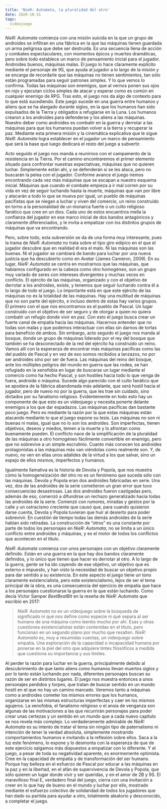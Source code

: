 ```yaml
---
title: 'NieR: Automata, la pluralidad del otro'
date: 2020-10-31
tags:
  videojuego
---
```

*NieR: Automata* comienza con una misión suicida en la que un grupo de androides se infiltran en una fábrica en la que las máquinas tienen guardada un arma peligrosa que debe ser destruida. Es una secuencia llena de acción y combates espectaculares, con momentos épicos y muertes dramáticas, pero sobre todo establece un marco de pensamiento inicial para el jugador. Androides buenos, máquinas malas. El juego lo hace claramente explícito mediante el personaje de 9S, que ayuda al jugador a lo largo de la misión y se encarga de recordarle que las máquinas no tienen sentimientos, tan sólo están programadas para seguir patrones simples. Y lo que vemos lo confirma. Todas las máquinas son enemigos, que al vernos ponen sus ojos en rojo y ejecutan ciclos simples de atacar y esperar como es común en cualquier enemigo de RPG. Tras esto, el juego nos da algo de contexto para lo que está sucediendo. Este juego sucede en una guerra entre humanos y aliens que se ha alargado durante siglos, en la que los humanos han sido expulsados de la Tierra y obligados a refugiarse en la Luna. Los humanos crearon a los androides para defenderse y los aliens a las máquinas. Nuestro deber como androides es combatir en la guerra y derrotar a las máquinas para que los humanos puedan volver a la tierra y recuperar la paz. Mediante esta primera misión y la cinemática explicativa que le sigue *NieR: Automata* logra establecer en el jugador un marco de pensamiento que será la base que luego dedicará el resto del juego a subvertir.

Acto seguido el juego nos manda a reunirnos con el campamento de la resistencia en la Tierra. Por el camino encontraremos el primer elemento situado para confrontar nuestras expectativas, máquinas que no quieren luchar. Simplemente están ahí, y se defenderán si se les ataca, pero no buscarán la pelea con el jugador. Conforme avance el juego iremos encontrando cada vez más máquinas que se escapan a nuestro esquema inicial. Máquinas que cuando el combate empieza a ir mal corren por su vida en vez de seguir luchando hasta la muerte, máquinas que van por libre y atacarán a todo lo que se mueva por igual, un pueblo de máquinas pacifistas que se niegan a luchar y viven del comercio, un reino construido en torno a la personalidad de un monarca fuerte o un culto religioso fanático que cree en un dios. Cada uno de estos encuentros mella la confianza del jugador en ese marco inicial de dos bandos antagónicos y claramente diferenciados, y le invita a empatizar con los distintos grupos de máquinas que va encontrando.

Pero, sobre todo, esta subversión se da de una forma muy interesante, pues la trama de *NieR: Automata* no trata sobre el tipo giro edípico en el que el jugador descubre que en realidad él era el malo. Ni las máquinas son las buenas. Ni el jugador se cambiará de bando para luchar por una nueva justicia que ha descubierto como en *Avatar* (James Cameron, 2009). En su lugar, *NieR: Automata* se centra en mostrarnos que las máquinas, que habíamos configurado en la cabeza como otro homogéneo, son un grupo muy variado de seres con intereses divergentes y muchas veces en conflicto. El ejército de las máquinas, organizado y con el objetivo de derrotar a los androides, existe, y tenemos que seguir luchando contra él a lo largo de todo el juego. Lo importante está en que este ejército de las máquinas no es la totalidad de las máquinas. Hay una multitud de máquinas que no son parte del ejército, e incluso dentro de estas hay varios grupos. El primero con el que nos encontramos es el pueblo de Pascal. Un lugar construido con el objetivo de ser seguro y de otorgar a quien no quiera combatir un refugio donde vivir en paz. Con esto el juego busca crear un fuerte canal de empatía hacia las máquinas. Hacernos entender que no todas son malas y que podemos interactuar con ellas sin darnos de tortas para beneficio de ambos. Sin embargo, acto seguido el juego nos manda al bosque, donde un grupo de máquinas liderado por el rey del bosque que también se ha desconectado de la red del ejército ha construido un reino. Vamos allí con la esperanza de encontrar más máquinas pacíficas como las del pueblo de Pascal y en vez de eso somos recibidos a lanzazos, no por ser androides sino por ser de fuera. Las máquinas del reino del bosque, ante los múltiples peligros del mundo en guerra que las rodea, se han refugiado en la xenofobia en lugar de buscarse un lugar mediante el comercio como ha hecho Pascal, y son hostiles hacia todo lo que venga de fuera, androide o máquina. Sucede algo parecido con el culto fanático que se apodera de la fábrica abandonada más adelante, que será hostil hacia el jugador, pero de nuevo no por la guerra, que les trae sin cuidado, sino dictados por su fanatismo religioso. Evidentemente en todo esto hay un componente de que esto es un videojuego y necesita ponerte delante enemigos a los que dar espadazos. Las máquinas pacíficas dan bastante poco juego. Pero es mediante la razón por la que estas máquinas están atacando mediante lo que el juego expone su tesis. Las máquinas no son ni buenas ni malas, igual que no lo son los androides. Son imperfectas, tienen objetivos, deseos y miedos, temen a la muerte y lo afrontan como buenamente pueden. El conflicto nace de la simplificación de la pluralidad de las máquinas a otro homogéneo fácilmente convertible en enemigo, pero que no sobrevive a un simple escrutinio. Cuanto más conocen los androides protagonistas a las máquinas más van viéndolas como realmente son. Y, de nuevo, no ven en ellas unos adalides de la virtud a los que salvar, sino un espejo de ellos mismos, imperfectos y humanos.

Igualmente llamativa es la historia de Devola y Popola, que nos muestra cómo la homogeneización del otro no es un fenómeno que suceda sólo con las máquinas. Devola y Popola eran dos androides fabricadas en serie. Una vez, dos de las androides de la serie cometieron un gran error que tuvo consecuencias desastrosas. Las dos androides fueron castigadas pero, además de eso, comenzó a difundirse un rechazo generalizado hacia todas las androides de la serie. Comenzó con rumores, miradas y gestos por la calle y un ostracismo creciente que causó que, para cuando quisieron darse cuenta, Devola y Popola tuvieran que huir al desierto para poder sobrevivir. En cuestión de tiempo todas las demás androides de la serie habían sido retiradas. La construcción de “otros” es una constante por parte de todos los personajes en *NieR: Automata*, no se limita a un único conflicto entre androides y máquinas, y es el motor de todos los conflictos que acontecen en el título.

*NieR: Automata* comienza con unos personajes con un objetivo claramente definido. Están en una guerra en la que hay dos bandos claramente definidos, y lo único que tienen que hacer es derrotar al otro. A lo largo de la guerra, gente se ha ido cayendo de ese objetivo, un objetivo que es externo e impuesto, y han visto la necesidad de buscar un objetivo propio para dar sentido a su existencia. En este aspecto el juego tiene un tono claramente existencialista, pero este existencialismo, lejos de ser el tema principal de la obra, es una consecuencia del ejercicio de empatía que hace a los personajes cuestionarse la guerra en la que están luchando. Como decía Víctor Samper *BeetBeatBit* en la reseña de *NieR: Automata* que escribió en 2017:

> *NieR: Automata* no es un videojuego sobre la búsqueda de significado ni qué nos define como especie ni qué separa al ser humano de una máquina como leeréis mucho por ahí. Esas y otras cuestiones existencialistas están contenidas en el título, pero funcionan en un segundo plano por mucho que resalten. *NieR: Automata* es, muy a resumidas cuentas, un videojuego sobre empatía. Una exploración de la capacidad o incapacidad humana por ponerse en la piel del otro que adquiere tintes filosóficos a medida que cuestiona su importancia y sus límites.

Al perder la razón para luchar en la guerra, principalmente debido al descubrimiento de que tanto aliens como humanos llevan muertos siglos y por lo tanto están luchando por nada, diferentes personajes buscan su razón de ser en distintos lugares. El juego nos muestra entonces a unos personajes perdidos y torpes, que tratan de buscar sentido en un mundo hostil en el que no hay un camino marcado. Veremos tanto a máquinas como a androides cometer los mismos errores que los humanos, organizarse en las mismas estructuras imperfectas y caer en los mismos agujeros. La xenofobia, el fanatismo religioso o el ansia de venganza son algunas de las motivaciones a las que recurrirán personajes para poder crear unas certezas y un sentido en un mundo que a cada nuevo capítulo se nos revela más complejo. Lo verdaderamente admirable de *NieR: Automata* es su intento de tratar el tema sin ningún tipo de paternalismo ni intención de tener la verdad absoluta, simplemente mostrando comportamientos humanos e invitando a la reflexión sobre ellos. Saca a la luz este fenómeno, lo expone y lo desmonta con la esperanza de que de este ejercicio salgamos más dispuestos a empatizar con lo diferente. Y el juego, a pesar de toda su negatividad aparente, es enormemente optimista. Cree en la capacidad de empatía y de transformación del ser humano. Porque hay belleza en el esfuerzo de Pascal por educar a las máquinas en la paz y en la libertad, en el afán de supervivencia de Devola y Popola, que sólo quieren un lugar donde vivir y ser queridas, y en el amor de 2B y 9S. El maravilloso final E, verdadero final del juego, cierra con una invitación a creer en lo que hay de bueno en el mundo y luchar por ello, mostrado mediante el esfuerzo colectivo de solidaridad de todos los jugadores que han dado su partida para ayudar a otro, totalmente aleatorio y desconocido, a completar el juego.
